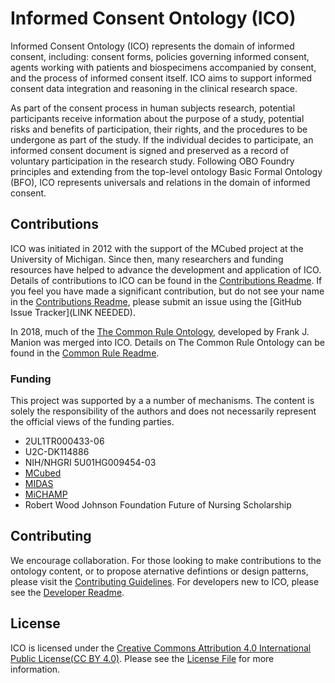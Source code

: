 # Informed Consent Ontology (ICO)
Informed Consent Ontology (ICO) represents the domain of informed consent, including: consent forms, policies governing informed consent, agents working with patients and biospecimens accompanied by consent, and the process of informed consent itself. ICO aims to support informed consent data integration and reasoning in the clinical research space.

As part of the consent process in human subjects research, potential participants receive information about the purpose of a study, potential risks and benefits of participation, their rights, and the procedures to be undergone as part of the study. If the individual decides to participate, an informed consent document is signed and preserved as a record of voluntary participation in the research study. Following OBO Foundry principles and extending from the top-level ontology Basic Formal Ontology (BFO), ICO represents universals and relations in the domain of informed consent.

## Contributions
ICO was initiated in 2012 with the support of the MCubed project at the University of Michigan. Since then, many researchers and funding resources have helped to advance the development and application of ICO. Details of contributions to ICO can be found in the [Contributions Readme](CONTRIBUTIONS.md). If you feel you have made a significant contribution, but do not see your name in the [Contributions Readme](CONTRIBUTIONS.md), please submit an issue using the [GitHub Issue Tracker](LINK NEEDED).

In 2018, much of the [The Common Rule Ontology](https://github.com/CRO-ontology/CRO), developed by Frank J. Manion was merged into ICO. Details on The Common Rule Ontology can be found in the [Common Rule Readme](COMMON_RULE_README.md).

### Funding
This project was supported by a a number of mechanisms. The content is solely the responsibility of the authors and does not necessarily represent the official views of the funding parties.

- 2UL1TR000433-06
- U2C-DK114886
- NIH/NHGRI 5U01HG009454-03
- [MCubed](https://mcubed.umich.edu/)
- [MIDAS](https://midas.umich.edu/)
- [MiCHAMP](https://michamp.med.umich.edu/)
- Robert Wood Johnson Foundation Future of Nursing Scholarship

## Contributing
We encourage collaboration. For those looking to make contributions to the ontology content, or to propose aternative defintions or design patterns, please visit the [Contributing Guidelines](CONTRIBUTING.md). For developers new to ICO, please see the [Developer Readme](DEVELOPER.md).

## License
ICO is licensed under the [Creative Commons Attribution 4.0 International Public License\(CC BY 4.0\)](https://creativecommons.org/licenses/by/4.0/legalcode). Please see the [License File](LICENSE.txt) for more information.
